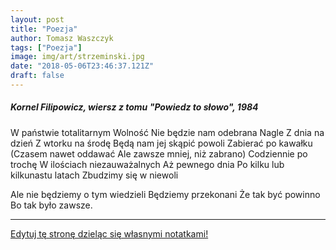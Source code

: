 ```yaml
---
layout: post
title: "Poezja"
author: Tomasz Waszczyk
tags: ["Poezja"]
image: img/art/strzeminski.jpg
date: "2018-05-06T23:46:37.121Z"
draft: false
---
```


##### Kornel Filipowicz, wiersz z tomu "Powiedz to słowo", 1984

W państwie totalitarnym
Wolność
Nie będzie nam odebrana
Nagle
Z dnia na dzień
Z wtorku na środę
Będą nam jej skąpić powoli
Zabierać po kawałku
(Czasem nawet oddawać
Ale zawsze mniej, niż zabrano)
Codziennie po trochę
W ilościach niezauważalnych
Aż pewnego dnia
Po kilku lub kilkunastu latach
Zbudzimy się w niewoli

Ale nie będziemy o tym wiedzieli
Będziemy przekonani
Że tak być powinno
Bo tak było zawsze.

---

<a href="https://github.com/TomaszWaszczyk/historia.waszczyk.com/edit/master/src/content/poezja.md" target="_blank">Edytuj tę stronę dzieląc się własnymi notatkami!</a>
